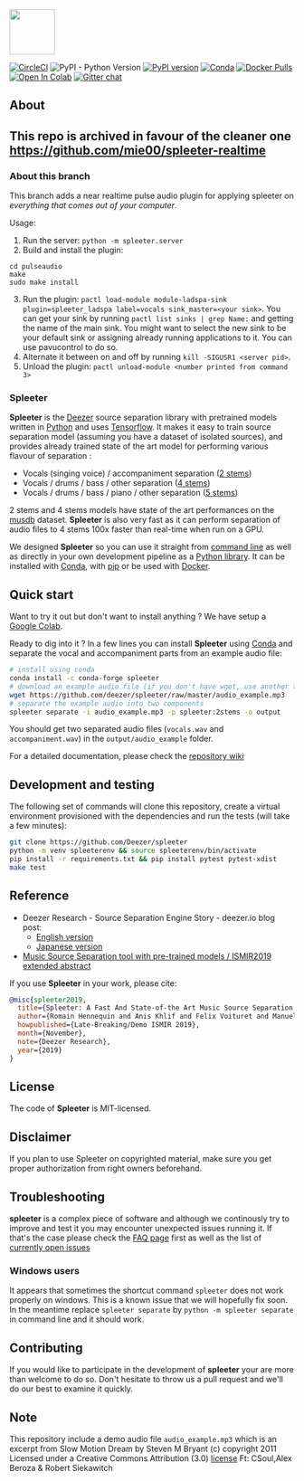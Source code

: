 <img src="https://github.com/deezer/spleeter/raw/master/images/spleeter_logo.png" height="80" />

[![CircleCI](https://circleci.com/gh/deezer/spleeter/tree/master.svg?style=shield)](https://circleci.com/gh/deezer/spleeter/tree/master) ![PyPI - Python Version](https://img.shields.io/pypi/pyversions/spleeter) [![PyPI version](https://badge.fury.io/py/spleeter.svg)](https://badge.fury.io/py/spleeter) [![Conda](https://img.shields.io/conda/vn/conda-forge/spleeter)](https://anaconda.org/conda-forge/spleeter) [![Docker Pulls](https://img.shields.io/docker/pulls/researchdeezer/spleeter)](https://hub.docker.com/r/researchdeezer/spleeter) [![Open In Colab](https://colab.research.google.com/assets/colab-badge.svg)](https://colab.research.google.com/github/deezer/spleeter/blob/master/spleeter.ipynb) [![Gitter chat](https://badges.gitter.im/gitterHQ/gitter.png)](https://gitter.im/spleeter/community)

## About

## This repo is archived in favour of the cleaner one https://github.com/mie00/spleeter-realtime

### About this branch

This branch adds a near realtime pulse audio plugin for applying spleeter on *everything that comes out of your computer*.

Usage:

1. Run the server: `python -m spleeter.server`
2. Build and install the plugin:
```
cd pulseaudio
make
sudo make install
```
3. Run the plugin: `pactl load-module module-ladspa-sink plugin=spleeter_ladspa label=vocals sink_master=<your sink>`. You can get your sink by running `pactl list sinks | grep Name:` and getting the name of the main sink. You might want to select the new sink to be your default sink or assigning already running applications to it. You can use pavucontrol to do so.
4. Alternate it between on and off by running `kill -SIGUSR1 <server pid>`.
5. Unload the plugin: `pactl unload-module <number printed from command 3>`

### Spleeter

**Spleeter** is the [Deezer](https://www.deezer.com/) source separation library with pretrained models
written in [Python](https://www.python.org/) and uses [Tensorflow](https://tensorflow.org/). It makes it easy
to train source separation model (assuming you have a dataset of isolated sources), and provides
already trained state of the art model for performing various flavour of separation :

* Vocals (singing voice) / accompaniment separation ([2 stems](https://github.com/deezer/spleeter/wiki/2.-Getting-started#using-2stems-model))
* Vocals / drums / bass / other separation ([4 stems](https://github.com/deezer/spleeter/wiki/2.-Getting-started#using-4stems-model))
* Vocals / drums / bass / piano / other separation ([5 stems](https://github.com/deezer/spleeter/wiki/2.-Getting-started#using-5stems-model))

2 stems and 4 stems models have state of the art performances on the [musdb](https://sigsep.github.io/datasets/musdb.html) dataset. **Spleeter** is also very fast as it can perform separation of audio files to 4 stems 100x faster than real-time when run on a GPU.

We designed **Spleeter** so you can use it straight from [command line](https://github.com/deezer/spleeter/wiki/2.-Getting-started#usage)
as well as directly in your own development pipeline as a [Python library](https://github.com/deezer/spleeter/wiki/4.-API-Reference#separator). It can be installed with [Conda](https://github.com/deezer/spleeter/wiki/1.-Installation#using-conda),
with [pip](https://github.com/deezer/spleeter/wiki/1.-Installation#using-pip) or be used with
[Docker](https://github.com/deezer/spleeter/wiki/2.-Getting-started#using-docker-image).

## Quick start

Want to try it out but don't want to install anything ? We have setup a [Google Colab](https://colab.research.google.com/github/deezer/spleeter/blob/master/spleeter.ipynb).

Ready to dig into it ? In a few lines you can install **Spleeter** using [Conda](https://github.com/deezer/spleeter/wiki/1.-Installation#using-conda) and separate the vocal and accompaniment parts from an example audio file:

```bash
# install using conda
conda install -c conda-forge spleeter
# download an example audio file (if you don't have wget, use another tool for downloading)
wget https://github.com/deezer/spleeter/raw/master/audio_example.mp3
# separate the example audio into two components
spleeter separate -i audio_example.mp3 -p spleeter:2stems -o output
```

You should get two separated audio files (`vocals.wav` and `accompaniment.wav`) in the `output/audio_example` folder.

For a detailed documentation, please check the [repository wiki](https://github.com/deezer/spleeter/wiki)

## Development and testing

The following set of commands will clone this repository, create a virtual environment provisioned with the dependencies and run the tests (will take a few minutes):

```bash
git clone https://github.com/Deezer/spleeter
python -m venv spleeterenv && source spleeterenv/bin/activate
pip install -r requirements.txt && pip install pytest pytest-xdist
make test
```

## Reference

* Deezer Research - Source Separation Engine Story - deezer.io blog post:
  * [English version](https://deezer.io/releasing-spleeter-deezer-r-d-source-separation-engine-2b88985e797e)
  * [Japanese version](http://dzr.fm/splitterjp)
* [Music Source Separation tool with pre-trained models / ISMIR2019 extended abstract](http://archives.ismir.net/ismir2019/latebreaking/000036.pdf)

If you use **Spleeter** in your work, please cite:

```BibTeX
@misc{spleeter2019,
  title={Spleeter: A Fast And State-of-the Art Music Source Separation Tool With Pre-trained Models},
  author={Romain Hennequin and Anis Khlif and Felix Voituret and Manuel Moussallam},
  howpublished={Late-Breaking/Demo ISMIR 2019},
  month={November},
  note={Deezer Research},
  year={2019}
}
```

## License

The code of **Spleeter** is MIT-licensed.

## Disclaimer

If you plan to use Spleeter on copyrighted material, make sure you get proper authorization from right owners beforehand.

## Troubleshooting

**spleeter** is a complex piece of software and although we continously try to improve and test it you may encounter unexpected issues running it. If that's the case please check the [FAQ page](https://github.com/deezer/spleeter/wiki/5.-FAQ) first as well as the list of [currently open issues](https://github.com/deezer/spleeter/issues)

### Windows users

   It appears that sometimes the shortcut command `spleeter` does not work properly on windows. This is a known issue that we will hopefully fix soon. In the meantime replace `spleeter separate` by `python -m spleeter separate` in command line and it should work.


## Contributing

If you would like to participate in the development of **spleeter** your are more than welcome to do so. Don't hesitate to throw us a pull request and we'll do our best to examine it quickly.

## Note

This repository include a demo audio file `audio_example.mp3` which is an excerpt
from Slow Motion Dream by Steven M Bryant (c) copyright 2011 Licensed under a Creative
Commons Attribution (3.0) [license](http://dig.ccmixter.org/files/stevieb357/34740)
Ft: CSoul,Alex Beroza & Robert Siekawitch
